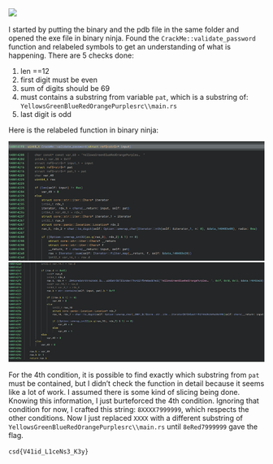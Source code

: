 <img src="https://github.com/raul-dunca/assets/blob/main/.images_CyberStudents-advent-of-ctf2024/day5_description.png">

I started by putting the binary and the pdb file in the same folder and opened the exe file in binary ninja. Found the `CrackMe::validate_password` function and relabeled symbols to get an understanding of what is happening. There are 5 checks done:

1) len ==12
2) first digit must be even
3) sum of digits should be 69
4) must contains a substring from variable `pat`, which is a substring of: `YellowsGreenBlueRedOrangePurplesrc\\main.rs`
5) last digit is odd

Here is the relabeled function in binary ninja:

<img src="https://github.com/raul-dunca/CyberStudents-advent-of-ctf2024/blob/main/.assets/day_5_info1.png">

<img src="https://github.com/raul-dunca/CyberStudents-advent-of-ctf2024/blob/main/.assets/day_5_info2.png">

For the 4th condition, it is possible to find exactly which substring from `pat` must be contained, but I didn’t check the function in detail because it seems like a lot of work. I assumed there is some kind of slicing being done. Knowing this information, I just burteforced the 4th condition. Ignoring that condition for now, I crafted this string: `8XXXX7999999`, which respects the other conditions. Now I just replaced `XXXX` with a different substring of `YellowsGreenBlueRedOrangePurplesrc\\main.rs` until `8eRed7999999` gave the flag.

`csd{V41id_L1ceNs3_K3y}`
